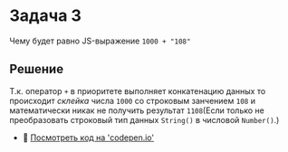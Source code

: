 # Задача 3

Чему будет равно JS-выражение `1000 + "108"`

## Решение

Т.к. оператор `+` в приоритете выполняет конкатенацию данных то происходит _склейка_ числа `1000` со строковым занчением `108` и математически никак не получить результат `1108`(Если только не преобразовать строковый тип данных  `String()`  в числовой `Number()`.)

- :robot: [Посмотреть код на 'codepen.io'](https://codepen.io/vovs03/pen/jOVPeaW?editors=1111)
